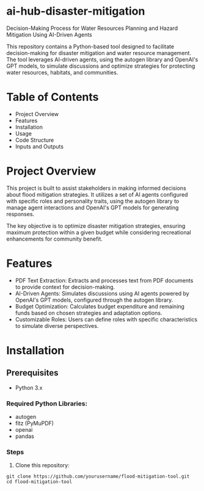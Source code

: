 # ai-hub-disaster-mitigation
Decision-Making Process for Water Resources Planning and Hazard Mitigation Using AI-Driven Agents

This repository contains a Python-based tool designed to facilitate decision-making for disaster mitigation and water resource management. The tool leverages AI-driven agents, using the autogen library and OpenAI's GPT models, to simulate discussions and optimize strategies for protecting water resources, habitats, and communities.

# Table of Contents

- Project Overview
- Features
- Installation
- Usage
- Code Structure
- Inputs and Outputs

# Project Overview

This project is built to assist stakeholders in making informed decisions about flood mitigation strategies. It utilizes a set of AI agents configured with specific roles and personality traits, using the autogen library to manage agent interactions and OpenAI's GPT models for generating responses.

The key objective is to optimize disaster mitigation strategies, ensuring maximum protection within a given budget while considering recreational enhancements for community benefit.

# Features

- PDF Text Extraction: Extracts and processes text from PDF documents to provide context for decision-making.
- AI-Driven Agents: Simulates discussions using AI agents powered by OpenAI's GPT models, configured through the autogen library.
- Budget Optimization: Calculates budget expenditure and remaining funds based on chosen strategies and adaptation options.
- Customizable Roles: Users can define roles with specific characteristics to simulate diverse perspectives.

# Installation

## Prerequisites
- Python 3.x

### Required Python Libraries:
- autogen
- fitz (PyMuPDF)
- openai
- pandas

### Steps

1. Clone this repository:

```
git clone https://github.com/yourusername/flood-mitigation-tool.git
cd flood-mitigation-tool
```







